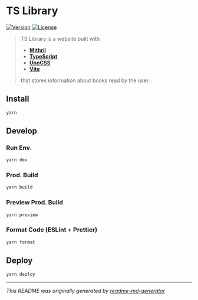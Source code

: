 # TS Library
[![Version](https://img.shields.io/badge/dynamic/json?url=https://raw.githubusercontent.com/eldarlrd/ts-library/main/package.json&query=version&logo=git-extensions&label=version&labelColor=475569&color=0284c7)](https://github.com/eldarlrd/ts-library/blob/main/package.json)
[![License](https://img.shields.io/badge/dynamic/json?url=https://raw.githubusercontent.com/eldarlrd/ts-library/main/package.json&query=license&logo=open-source-initiative&logoColor=fff&label=license&labelColor=475569&color=c026d3)](https://github.com/eldarlrd/ts-library/blob/main/LICENSE)

> TS Library is a website built with
> - **[Mithril](https://mithril.js.org)**
> - **[TypeScript](https://typescriptlang.org)**
> - **[UnoCSS](https://unocss.dev)**
> - **[Vite](https://vite.dev)**
>
> that stores information about books read by the user.

## Install
```sh
yarn
```
## Develop
### Run Env.
```sh
yarn dev
```
### Prod. Build
```sh
yarn build
```
### Preview Prod. Build
```sh
yarn preview
```
### Format Code (ESLint + Prettier)
```sh
yarn format
```
## Deploy
```sh
yarn deploy
```
***
*This README was originally generated by [readme-md-generator](https://github.com/kefranabg/readme-md-generator)*